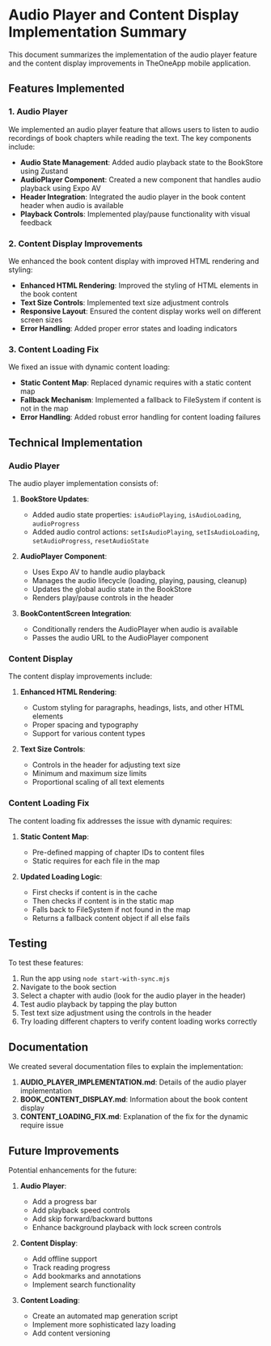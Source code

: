 # Audio Player and Content Display Implementation Summary

This document summarizes the implementation of the audio player feature and the content display improvements in TheOneApp mobile application.

## Features Implemented

### 1. Audio Player

We implemented an audio player feature that allows users to listen to audio recordings of book chapters while reading the text. The key components include:

- **Audio State Management**: Added audio playback state to the BookStore using Zustand
- **AudioPlayer Component**: Created a new component that handles audio playback using Expo AV
- **Header Integration**: Integrated the audio player in the book content header when audio is available
- **Playback Controls**: Implemented play/pause functionality with visual feedback

### 2. Content Display Improvements

We enhanced the book content display with improved HTML rendering and styling:

- **Enhanced HTML Rendering**: Improved the styling of HTML elements in the book content
- **Text Size Controls**: Implemented text size adjustment controls
- **Responsive Layout**: Ensured the content display works well on different screen sizes
- **Error Handling**: Added proper error states and loading indicators

### 3. Content Loading Fix

We fixed an issue with dynamic content loading:

- **Static Content Map**: Replaced dynamic requires with a static content map
- **Fallback Mechanism**: Implemented a fallback to FileSystem if content is not in the map
- **Error Handling**: Added robust error handling for content loading failures

## Technical Implementation

### Audio Player

The audio player implementation consists of:

1. **BookStore Updates**:
   - Added audio state properties: `isAudioPlaying`, `isAudioLoading`, `audioProgress`
   - Added audio control actions: `setIsAudioPlaying`, `setIsAudioLoading`, `setAudioProgress`, `resetAudioState`

2. **AudioPlayer Component**:
   - Uses Expo AV to handle audio playback
   - Manages the audio lifecycle (loading, playing, pausing, cleanup)
   - Updates the global audio state in the BookStore
   - Renders play/pause controls in the header

3. **BookContentScreen Integration**:
   - Conditionally renders the AudioPlayer when audio is available
   - Passes the audio URL to the AudioPlayer component

### Content Display

The content display improvements include:

1. **Enhanced HTML Rendering**:
   - Custom styling for paragraphs, headings, lists, and other HTML elements
   - Proper spacing and typography
   - Support for various content types

2. **Text Size Controls**:
   - Controls in the header for adjusting text size
   - Minimum and maximum size limits
   - Proportional scaling of all text elements

### Content Loading Fix

The content loading fix addresses the issue with dynamic requires:

1. **Static Content Map**:
   - Pre-defined mapping of chapter IDs to content files
   - Static requires for each file in the map

2. **Updated Loading Logic**:
   - First checks if content is in the cache
   - Then checks if content is in the static map
   - Falls back to FileSystem if not found in the map
   - Returns a fallback content object if all else fails

## Testing

To test these features:

1. Run the app using `node start-with-sync.mjs`
2. Navigate to the book section
3. Select a chapter with audio (look for the audio player in the header)
4. Test audio playback by tapping the play button
5. Test text size adjustment using the controls in the header
6. Try loading different chapters to verify content loading works correctly

## Documentation

We created several documentation files to explain the implementation:

1. **AUDIO_PLAYER_IMPLEMENTATION.md**: Details of the audio player implementation
2. **BOOK_CONTENT_DISPLAY.md**: Information about the book content display
3. **CONTENT_LOADING_FIX.md**: Explanation of the fix for the dynamic require issue

## Future Improvements

Potential enhancements for the future:

1. **Audio Player**:
   - Add a progress bar
   - Add playback speed controls
   - Add skip forward/backward buttons
   - Enhance background playback with lock screen controls

2. **Content Display**:
   - Add offline support
   - Track reading progress
   - Add bookmarks and annotations
   - Implement search functionality

3. **Content Loading**:
   - Create an automated map generation script
   - Implement more sophisticated lazy loading
   - Add content versioning
